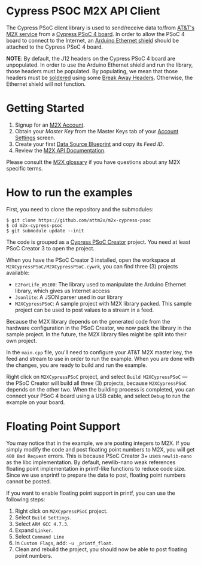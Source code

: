 Cypress PSOC M2X API Client
========================

The Cypress PSoC client library is used to send/receive data to/from [AT&amp;T's M2X service](https://m2x.att.com/) from a [Cypress PSoC 4 board](http://cypress.com/go/CY8CKIT-042). In order to allow the PSoC 4 board to connect to the Internet, an [Arduino Ethernet shield](http://arduino.cc/en/Main/ArduinoEthernetShield) should be attached to the Cypress PSoC 4 board.

**NOTE**: By default, the J12 headers on the Cypress PSoC 4 board are unpopulated. In order to use the Arduino Ethernet shield and run the library, those headers must be populated. By populating, we mean that those headers must be [soldered](https://learn.sparkfun.com/tutorials/how-to-solder---through-hole-soldering) using some [Break Away Headers](https://www.sparkfun.com/products/116). Otherwise, the Ethernet shield will not function.

Getting Started
==========================
1. Signup for an [M2X Account](https://m2x.att.com/signup).
2. Obtain your _Master Key_ from the Master Keys tab of your [Account Settings](https://m2x.att.com/account) screen.
2. Create your first [Data Source Blueprint](https://m2x.att.com/blueprints) and copy its _Feed ID_.
3. Review the [M2X API Documentation](https://m2x.att.com/developer/documentation/overview).

Please consult the [M2X glossary](https://m2x.att.com/developer/documentation/glossary) if you have questions about any M2X specific terms.

How to run the examples
=======================

First, you need to clone the repository and the submodules:

```
$ git clone https://github.com/attm2x/m2x-cypress-psoc
$ cd m2x-cypress-psoc
$ git submodule update --init
```

The code is grouped as a [Cypress PSoC Creator](http://www.cypress.com/psoccreator/) project. You need at least PSoC Creator 3 to open the project.

When you have the PSoC Creator 3 installed, open the workspace at `M2XCypressPSoC/M2XCypressPSoC.cywrk`, you can find three (3) projects available:

* `E2ForLife_W5100`: The library used to manipulate the Arduino Ethernet library, which gives us Internet access
* `Jsonlite`: A JSON parser used in our library
* `M2XCypressPSoC`: A sample project with M2X library packed. This sample project can be used to post values to a stream in a feed.

Because the M2X library depends on the generated code from the hardware configuration in the PSoC Creator, we now pack the library in the sample project. In the future, the M2X library files might be split into their own project.

In the `main.cpp` file, you'll need to configure your AT&amp;T M2X master key, the feed and stream to use in order to run the example. When you are done with the changes, you are ready to build and run the example.

Right click on `M2XCypressPSoC` project, and select `Build M2XCypressPSoC` — the PSoC Creator will build all three (3) projects, because `M2XCypressPSoC` depends on the other two. When the building process is completed, you can connect your PSoC 4 board using a USB cable, and select `Debug` to run the example on your board.

Floating Point Support
======================

You may notice that in the example, we are posting integers to M2X. If you simply modify the code and post floating point numbers to M2X, you will get `400 Bad Request` errors. This is because PSoC Creator 3+ uses `newlib-nano` as the libc implementation. By default, newlib-nano weak references floating point implementation in printf-like functions to reduce code size. Since we use snprintf to prepare the data to post, floating point numbers cannot be posted.

If you want to enable floating point support in printf, you can use the following steps:

1. Right click on `M2XCypressPSoC` project.
2. Select `Build Settings`.
3. Select `ARM GCC 4.7.3`.
4. Expand `Linker`.
5. Select `Command Line`
6. In `Custom Flags`, add: `-u _printf_float`.
7. Clean and rebuild the project, you should now be able to post floating point numbers.
